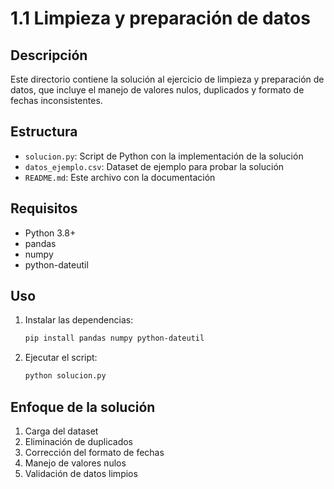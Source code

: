 # 1.1 Limpieza y preparación de datos

## Descripción
Este directorio contiene la solución al ejercicio de limpieza y preparación de datos, que incluye el manejo de valores nulos, duplicados y formato de fechas inconsistentes.

## Estructura
- `solucion.py`: Script de Python con la implementación de la solución
- `datos_ejemplo.csv`: Dataset de ejemplo para probar la solución
- `README.md`: Este archivo con la documentación

## Requisitos
- Python 3.8+
- pandas
- numpy
- python-dateutil

## Uso
1. Instalar las dependencias:
   ```bash
   pip install pandas numpy python-dateutil
   ```
2. Ejecutar el script:
   ```bash
   python solucion.py
   ```

## Enfoque de la solución
1. Carga del dataset
2. Eliminación de duplicados
3. Corrección del formato de fechas
4. Manejo de valores nulos
5. Validación de datos limpios
